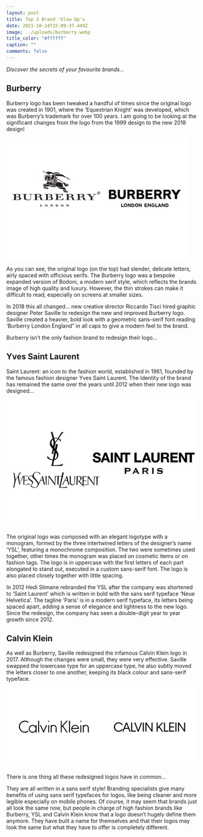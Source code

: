 ```yaml
---
layout: post
title: Top 3 Brand 'Glow Up's
date: 2021-10-24T15:09:37.449Z
image: ../uploads/burberry.webp
title_color: "#ffffff"
caption: ""
comments: false
---
```

*Discover the secrets of your favourite brands...*

## **Burberry**

Burberry logo has been tweaked a handful of times since the original logo was created in 1901, where the ‘Equestrian Knight’ was developed, which was Burberry’s trademark for over 100 years. I am going to be looking at the significant changes from the logo from the 1999 design to the new 2018 design!

![](../uploads/burberry-1580327187.jpg)

As you can see, the original logo (on the top) had slender, delicate letters, airly spaced with officious serifs. The Burberry logo was a bespoke expanded version of Bodoni, a modern serif style, which reflects the brands image of high quality and luxury. However, the thin strokes can make it difficult to read, especially on screens at smaller sizes.

In 2018 this all changed… new creative director Riccardo Tisci hired graphic designer Peter Saville to redesign the new and improved Burberry logo. Saville created a heavier, bold look with a geometric sans-serif font reading ‘Burberry London England” in all caps to give a modern feel to the brand.

Burberry isn’t the only fashion brand to redesign their logo…

## **Yves Saint Laurent**

Saint Laurent: an icon to the fashion world, established in 1961, founded by the famous fashion designer Yves Saint Laurent. The Identity of the brand has remained the same over the years until 2012 when their new logo was designed…

![](../uploads/saint-laurent-comparison.jpg)

The original logo was composed with an elegant logotype with a monogram, formed by the three intertwined letters of the designer’s name ‘YSL’, featuring a monochrome composition. The two were sometimes used together, other times the monogram was placed on cosmetic items or on fashion tags. The logo is in uppercase with the first letters of each part elongated to stand out, executed in a custom sans-serif font. The logo is also placed closely together with little spacing.

In 2012 Hedi Slimane rebranded the YSL after the company was shortened to ‘Saint Laurent’ which is written in bold with the sans serif typeface ‘Neue Helvetica’. The tagline ‘Paris’ is in a modern serif typeface, its letters being spaced apart, adding a sense of elegance and lightness to the new logo. Since the redesign, the company has seen a double-digit year to year growth since 2012.

## **Calvin Klein**

As well as Burberry, Saville redesigned the infamous Calvin Klein logo in 2017. Although the changes were small, they were very effective. Saville swapped the lowercase type for an uppercase type, he also subtly moved the letters closer to one another, keeping its black colour and sans-serif typeface.

![](../uploads/calvin_klein_logo_before_after_2.png)

There is one thing all these redesigned logos have in common…

They are all written in a sans serif style! Branding specialists give many benefits of using sans serif typefaces for logos, like being cleaner and more legible especially on mobile phones. Of course, it may seem that brands just all look the same now, but people in charge of high fashion brands like Burberry, YSL and Calvin Klein know that a logo doesn’t hugely define them anymore. They have built a name for themselves and that their logos may look the same but what they have to offer is completely different.